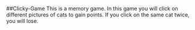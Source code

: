 ##Clicky-Game
This is a memory game. In this game you will click on different pictures of cats to gain points. If you click on the same cat twice, you will lose. 